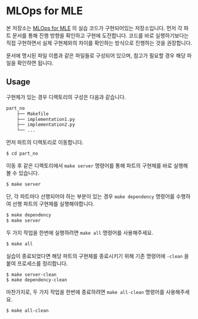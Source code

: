 # MLOps for MLE

본 저장소는 [MLOps for MLE](https://mlops-for-mle.github.io/tutorial/) 의 실습 코드가 구현되어있는 저장소입니다.
먼저 각 파트 문서를 통해 진행 방향을 확인하고 구현에 도전합니다.
코드를 바로 실행하기보다는 직접 구현하면서 실제 구현체와의 차이를 확인하는 방식으로 진행하는 것을 권장합니다.

문서에 명시된 파일 이름과 같은 파일들로 구성되어 있으며, 참고가 필요할 경우 해당 파일을 확인하면 됩니다.


## Usage
구현체가 있는 경우 디렉토리의 구성은 다음과 같습니다.
```bash
part_no
    ├── Makefile
    ├── implementation1.py
    ├── implementation2.py
    └── ...
```
먼저 파트의 디렉토리로 이동합니다.
```bash
$ cd part_no
```
이동 후 같은 디렉토리에서 `make server` 명령어를 통해 파트의 구현체를 바로 실행해볼 수 있습니다.
```bash
$ make server
```
단, 각 파트마다 선행되어야 하는 부분이 있는 경우 `make dependency` 명령어를 수행하여 선행 파트의 구현체를 실행해야합니다.
```bash
$ make dependency
$ make server
```
두 가지 작업을 한번에 실행하려면 `make all` 명령어를 사용해주세요.
```bash
$ make all
```

실습이 종료되었다면 해당 파트의 구현체를 종료시키기 위해 기존 명령어에 `-clean` 을 붙여 프로세스를 정리합니다.

```bash
$ make server-clean
$ make dependency-clean
```

마찬가지로, 두 가지 작업을 한번에 종료하려면 `make all-clean` 명령어를 사용해주세요.
```bash
$ make all-clean
```
